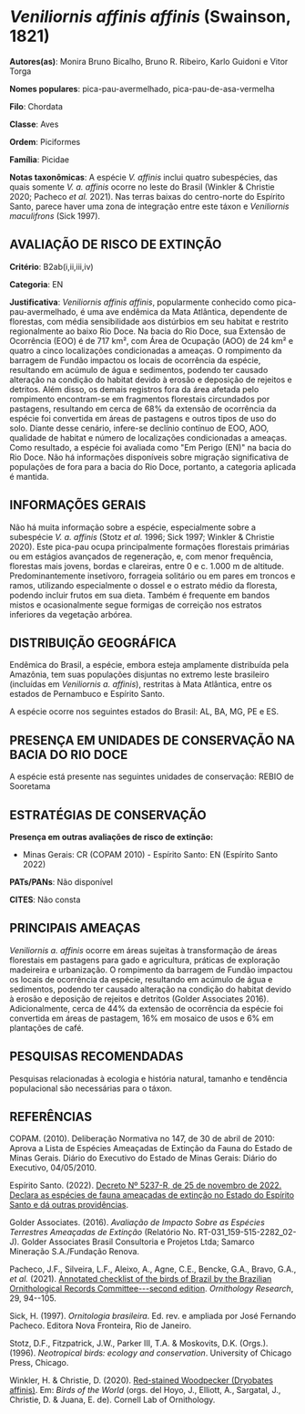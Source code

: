# *Veniliornis affinis affinis* (Swainson, 1821)

**Autores(as)**: Monira Bruno Bicalho, Bruno R. Ribeiro, Karlo Guidoni e Vitor Torga

**Nomes populares**: pica-pau-avermelhado, pica-pau-de-asa-vermelha

**Filo**: Chordata

**Classe**: Aves

**Ordem**: Piciformes

**Família**: Picidae

**Notas taxonômicas**: A espécie *V. affinis* inclui quatro subespécies, das quais somente *V. a. affinis* ocorre no leste do Brasil (Winkler & Christie 2020; Pacheco *et al.* 2021). Nas terras baixas do centro-norte do Espírito Santo, parece haver uma zona de integração entre este táxon e *Veniliornis maculifrons* (Sick 1997).

## AVALIAÇÃO DE RISCO DE EXTINÇÃO

**Critério**: B2ab(i,ii,iii,iv)

**Categoria**: EN

**Justificativa**: *Veniliornis affinis affinis*, popularmente conhecido como pica-pau-avermelhado, é uma ave endêmica da Mata Atlântica, dependente de florestas, com média sensibilidade aos distúrbios em seu habitat e restrito regionalmente ao baixo Rio Doce. Na bacia do Rio Doce, sua Extensão de Ocorrência (EOO) é de 717 km², com Área de Ocupação (AOO) de 24 km² e quatro a cinco localizações condicionadas a ameaças. O rompimento da barragem de Fundão impactou os locais de ocorrência da espécie, resultando em acúmulo de água e sedimentos, podendo ter causado alteração na condição do habitat devido à erosão e deposição de rejeitos e detritos. Além disso, os demais registros fora da área afetada pelo rompimento encontram-se em fragmentos florestais circundados por pastagens, resultando em cerca de 68% da extensão de ocorrência da espécie foi convertida em áreas de pastagens e outros tipos de uso do solo. Diante desse cenário, infere-se declínio
contínuo de EOO, AOO, qualidade de habitat e número de localizações condicionadas a ameaças. Como resultado, a espécie foi avaliada como "Em Perigo (EN)" na bacia do Rio Doce. Não há informações disponíveis sobre migração significativa de populações de fora para a bacia do Rio Doce, portanto, a categoria aplicada é mantida.

## INFORMAÇÕES GERAIS

Não há muita informação sobre a espécie, especialmente sobre a subespécie *V. a. affinis* (Stotz *et al.* 1996; Sick 1997; Winkler & Christie 2020). Este pica-pau ocupa principalmente formações florestais primárias ou em estágios avançados de regeneração, e, com menor frequência, florestas mais jovens, bordas e clareiras, entre 0 e c. 1.000 m de altitude. Predominantemente insetívoro, forrageia solitário ou em pares em troncos e ramos, utilizando especialmente o dossel e o estrato médio da floresta, podendo incluir frutos em sua dieta. Também é frequente em bandos mistos e ocasionalmente segue formigas de correição nos estratos inferiores da vegetação arbórea.

## DISTRIBUIÇÃO GEOGRÁFICA

Endêmica do Brasil, a espécie, embora esteja amplamente distribuída pela Amazônia, tem suas populações disjuntas no extremo leste brasileiro (incluídas em *Veniliornis a. affinis*), restritas à Mata Atlântica, entre os estados de Pernambuco e Espírito Santo.

A espécie ocorre nos seguintes estados do Brasil: AL, BA, MG, PE e ES.

## PRESENÇA EM UNIDADES DE CONSERVAÇÃO NA BACIA DO RIO DOCE

A espécie está presente nas seguintes unidades de conservação: REBIO de Sooretama

## ESTRATÉGIAS DE CONSERVAÇÃO

**Presença em outras avaliações de risco de extinção:**

-   Minas Gerais: CR (COPAM 2010) -   Espírito Santo: EN (Espírito Santo 2022)

**PATs/PANs**: Não disponível

**CITES**: Não consta

## PRINCIPAIS AMEAÇAS

*Veniliornis a. affinis* ocorre em áreas sujeitas à transformação de áreas florestais em pastagens para gado e agricultura, práticas de exploração madeireira e urbanização. O rompimento da barragem de Fundão impactou os locais de ocorrência da espécie, resultando em acúmulo de água e sedimentos, podendo ter causado alteração na condição do habitat devido à erosão e deposição de rejeitos e detritos (Golder Associates 2016). Adicionalmente, cerca de 44% da extensão de ocorrência da espécie foi convertida em áreas de pastagem, 16% em mosaico de usos e 6% em plantações de café.

## PESQUISAS RECOMENDADAS

Pesquisas relacionadas à ecologia e história natural, tamanho e tendência populacional são necessárias para o táxon.

## REFERÊNCIAS

COPAM. (2010). Deliberação Normativa no 147, de 30 de abril de 2010: Aprova a Lista de Espécies Ameaçadas de Extinção da Fauna do Estado de Minas Gerais. Diário do Executivo do Estado de Minas Gerais: Diário do Executivo, 04/05/2010.

Espírito Santo. (2022). [Decreto Nº 5237-R, de 25 de novembro de 2022.  Declara as espécies de fauna ameaçadas de extinção no Estado do Espírito Santo e dá outras providências](https://iema.es.gov.br/Media/iema/FAUNA/Decreto%205237-R_2022_25-Nov%20-%20Fauna%20(s-peixes)%20-%20Lista%20de%20Esp%C3%A9cies%20Amea%C3%A7adas%20de%20Extin%C3%A7%C3%A3o.pdf).

Golder Associates. (2016). *Avaliação de Impacto Sobre as Espécies Terrestres Ameaçadas de Extinção* (Relatório No.  RT-031_159-515-2282_02-J). Golder Associates Brasil Consultoria e Projetos Ltda; Samarco Mineração S.A./Fundação Renova.

Pacheco, J.F., Silveira, L.F., Aleixo, A., Agne, C.E., Bencke, G.A., Bravo, G.A., *et al.* (2021). [Annotated checklist of the birds of Brazil by the Brazilian Ornithological Records Committee---second edition](https://doi.org/10.1007/s43388-021-00058-x). *Ornithology Research*, 29, 94--105.

Sick, H. (1997). *Ornitologia brasileira*. Ed. rev. e ampliada por José Fernando Pacheco. Editora Nova Fronteira, Rio de Janeiro.

Stotz, D.F., Fitzpatrick, J.W., Parker III, T.A. & Moskovits, D.K.  (Orgs.). (1996). *Neotropical birds: ecology and conservation*.  University of Chicago Press, Chicago.

Winkler, H. & Christie, D. (2020). [Red-stained Woodpecker (Dryobates affinis)](https://doi.org/10.2173/bow.reswoo1.01). Em: *Birds of the World* (orgs. del Hoyo, J., Elliott, A., Sargatal, J., Christie, D. & Juana, E. de). Cornell Lab of Ornithology.
